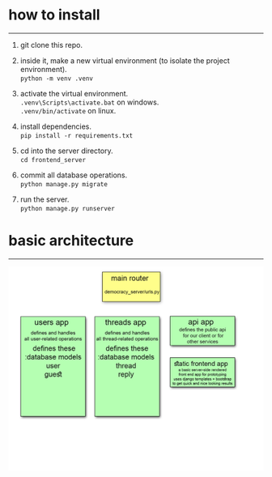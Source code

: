 # how to install
---

1. git clone this repo.

2. inside it, make a new virtual environment (to isolate the project environment).   
`python -m venv .venv`

3. activate the virtual environment.   
`.venv\Scripts\activate.bat` on windows.   
`.venv/bin/activate` on linux.

3. install dependencies.   
`pip install -r requirements.txt`   

4. cd into the server directory.   
`cd frontend_server`

5. commit all database operations.   
`python manage.py migrate`

6. run the server.   
`python manage.py runserver`   


# basic architecture
---

![website architecture](./documentation/project_architecture.jpg)
